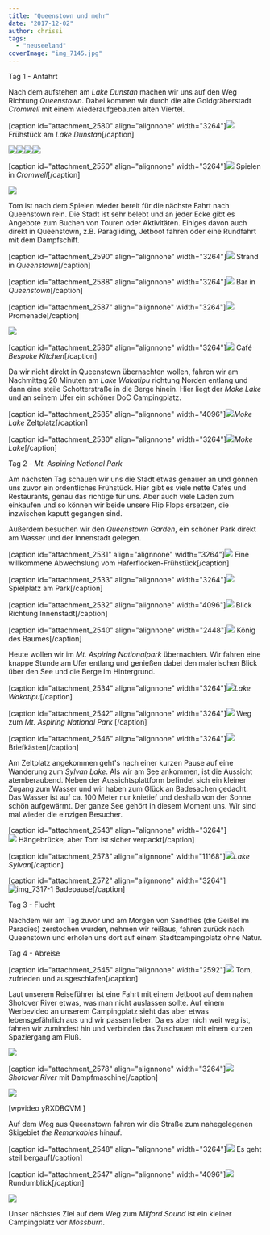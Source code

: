 ```yaml
---
title: "Queenstown und mehr"
date: "2017-12-02"
author: chrissi
tags: 
  - "neuseeland"
coverImage: "img_7145.jpg"
---
```


Tag 1 - Anfahrt

Nach dem aufstehen am _Lake Dunstan_ machen wir uns auf den Weg Richtung _Queenstown_. Dabei kommen wir durch die alte Goldgräberstadt _Cromwell_ mit einem wiederaufgebauten alten Viertel.

\[caption id="attachment\_2580" align="alignnone" width="3264"\]![](images/img_7104.jpg) Frühstück am _Lake Dunstan_\[/caption\]

![](images/img_7116.jpg)![](images/img_7133.jpg)![](images/img_7134.jpg)![](images/img_7113.jpg)

\[caption id="attachment\_2550" align="alignnone" width="3264"\]![](images/img_7131.jpg) Spielen in _Cromwell_\[/caption\]

![](images/img_7108.jpg)

Tom ist nach dem Spielen wieder bereit für die nächste Fahrt nach Queenstown rein. Die Stadt ist sehr belebt und an jeder Ecke gibt es Angebote zum Buchen von Touren oder Aktivitäten. Einiges davon auch direkt in Queenstown, z.B. Paragliding, Jetboot fahren oder eine Rundfahrt mit dem Dampfschiff.

\[caption id="attachment\_2590" align="alignnone" width="3264"\]![](images/img_7146.jpg) Strand in _Queenstown_\[/caption\]

\[caption id="attachment\_2588" align="alignnone" width="3264"\]![](images/img_7144.jpg) Bar in _Queenstown_\[/caption\]

\[caption id="attachment\_2587" align="alignnone" width="3264"\]![](images/img_7145.jpg) Promenade\[/caption\]

![](images/img_7142.jpg)

\[caption id="attachment\_2586" align="alignnone" width="3264"\]![](images/img_7152.jpg) Café _Bespoke Kitchen_\[/caption\]

Da wir nicht direkt in Queenstown übernachten wollen, fahren wir am Nachmittag 20 Minuten am _Lake Wakatipu_ richtung Norden entlang und dann eine steile Schotterstraße in die Berge hinein. Hier liegt der _Moke Lake_ und an seinem Ufer ein schöner DoC Campingplatz.

\[caption id="attachment\_2585" align="alignnone" width="4096"\]![](images/img_7153.jpg)_Moke Lake_ Zeltplatz\[/caption\]

\[caption id="attachment\_2530" align="alignnone" width="3264"\]![](images/img_7165.jpg)_Moke Lake_\[/caption\]

Tag 2 - _Mt. Aspiring National Park_

Am nächsten Tag schauen wir uns die Stadt etwas genauer an und gönnen uns zuvor ein ordentliches Frühstück. Hier gibt es viele nette Cafés und Restaurants, genau das richtige für uns. Aber auch viele Läden zum einkaufen und so können wir beide unsere Flip Flops ersetzen, die inzwischen kaputt gegangen sind.

Außerdem besuchen wir den _Queenstown Garden_, ein schöner Park direkt am Wasser und der Innenstadt gelegen.

\[caption id="attachment\_2531" align="alignnone" width="3264"\]![](images/img_7167.jpg) Eine willkommene Abwechslung vom Haferflocken-Frühstück\[/caption\]

\[caption id="attachment\_2533" align="alignnone" width="3264"\]![](images/img_7177.jpg) Spielplatz am Park\[/caption\]

\[caption id="attachment\_2532" align="alignnone" width="4096"\]![](images/img_7186.jpg) Blick Richtung Innenstadt\[/caption\]

\[caption id="attachment\_2540" align="alignnone" width="2448"\]![](images/img_7192.jpg) König des Baumes\[/caption\]

Heute wollen wir im _Mt. Aspiring Nationalpark_ übernachten. Wir fahren eine knappe Stunde am Ufer entlang und genießen dabei den malerischen Blick über den See und die Berge im Hintergrund.

\[caption id="attachment\_2534" align="alignnone" width="3264"\]![](images/img_7214.jpg)_Lake Wakatipu_\[/caption\]

\[caption id="attachment\_2542" align="alignnone" width="3264"\]![](images/img_7252-1.jpg) Weg zum _Mt. Aspiring National Park_ \[/caption\]

\[caption id="attachment\_2546" align="alignnone" width="3264"\]![](images/img_7283-1.jpg) Briefkästen\[/caption\]

Am Zeltplatz angekommen geht's nach einer kurzen Pause auf eine Wanderung zum _Sylvan Lake_. Als wir am See ankommen, ist die Aussicht atemberaubend. Neben der Aussichtsplattform befindet sich ein kleiner Zugang zum Wasser und wir haben zum Glück an Badesachen gedacht. Das Wasser ist auf ca. 100 Meter nur knietief und deshalb von der Sonne schön aufgewärmt. Der ganze See gehört in diesem Moment uns. Wir sind mal wieder die einzigen Besucher.

\[caption id="attachment\_2543" align="alignnone" width="3264"\]  
![](images/img_7300-1.jpg) Hängebrücke, aber Tom ist sicher verpackt\[/caption\]

\[caption id="attachment\_2573" align="alignnone" width="11168"\]![](images/img_7311-2.jpg)_Lake Sylvan_\[/caption\]

\[caption id="attachment\_2572" align="alignnone" width="3264"\]![img_7317-1](images/img_7317-1.jpg) Badepause\[/caption\]

Tag 3 - Flucht

Nachdem wir am Tag zuvor und am Morgen von Sandflies (die Geißel im Paradies) zerstochen wurden, nehmen wir reißaus, fahren zurück nach Queenstown und erholen uns dort auf einem Stadtcampingplatz ohne Natur.

Tag 4 - Abreise

\[caption id="attachment\_2545" align="alignnone" width="2592"\]![](images/img_3306.jpg) Tom, zufrieden und ausgeschlafen\[/caption\]

Laut unserem Reiseführer ist eine Fahrt mit einem Jetboot auf dem nahen Shotover River etwas, was man nicht auslassen sollte. Auf einem Werbevideo an unserem Campingplatz sieht das aber etwas lebensgefährlich aus und wir passen lieber. Da es aber nich weit weg ist, fahren wir zumindest hin und verbinden das Zuschauen mit einem kurzen Spaziergang am Fluß.

![](images/img_7408.jpg)

\[caption id="attachment\_2578" align="alignnone" width="3264"\]![](images/img_7409.jpg)_Shotover River_ mit Dampfmaschine\[/caption\]

![](images/img_7405.jpg)

\[wpvideo yRXDBQVM \]

Auf dem Weg aus Queenstown fahren wir die Straße zum nahegelegenen Skigebiet _the Remarkables_ hinauf.

\[caption id="attachment\_2548" align="alignnone" width="3264"\]![](images/img_7423.jpg) Es geht steil bergauf\[/caption\]

\[caption id="attachment\_2547" align="alignnone" width="4096"\]![](images/img_7427.jpg) Rundumblick\[/caption\]

![](images/img_7412-1.jpg)

Unser nächstes Ziel auf dem Weg zum _Milford Sound_ ist ein kleiner Campingplatz vor _Mossburn_.

